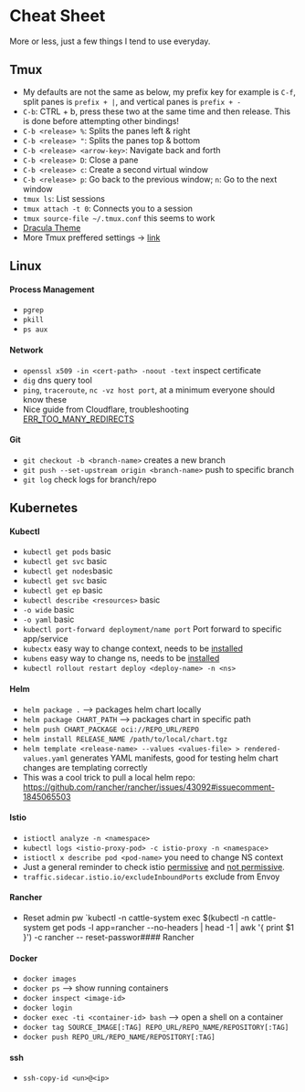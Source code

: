 # Cheat Sheet

More or less, just a few things I tend to use everyday. 

## Tmux

- My defaults are not the same as below, my prefix key for example is `C-f`, split panes is `prefix + |`, and vertical panes is `prefix + -` 
- `C-b`: CTRL + b, press these two at the same time and then release. This is done before attempting other bindings!
- `C-b <release> %`: Splits the panes left & right
- `C-b <release> "`: Splits the panes top & bottom
- `C-b <release> <arrow-key>`: Navigate back and forth
- `C-b <release> D`: Close a pane
- `C-b <release> c`: Create a second virtual window
- `C-b <release> p`: Go back to the previous window; `n`: Go to the next window
- `tmux ls`: List sessions
- `tmux attach -t 0`: Connects you to a session
- `tmux source-file ~/.tmux.conf` this seems to work 
- [Dracula Theme](https://dev.to/andrenbrandao/terminal-setup-with-zsh-tmux-dracula-theme-48lm)
- More Tmux preffered settings -> [link](https://hamvocke.com/blog/a-quick-and-easy-guide-to-tmux/)

## Linux

#### Process Management

- `pgrep`
- `pkill`
- `ps aux`

#### Network

- `openssl x509 -in <cert-path> -noout -text` inspect certificate
- `dig` dns query tool
- `ping`, `traceroute`, `nc -vz host port`, at a minimum everyone should know these
- Nice guide from Cloudflare, troubleshooting [ERR_TOO_MANY_REDIRECTS](https://developers.cloudflare.com/ssl/troubleshooting/too-many-redirects/)

#### Git

- `git checkout -b <branch-name>` creates a new branch
- `git push --set-upstream origin <branch-name>` push to specific branch
- `git log` check logs for branch/repo


## Kubernetes


#### Kubectl

- `kubectl get pods` basic
- `kubectl get svc` basic
- `kubectl get nodes`basic
- `kubectl get svc` basic
- `kubectl get ep` basic
- `kubectl describe <resources>` basic
- `-o wide` basic
- `-o yaml` basic
- `kubectl port-forward deployment/name port` Port forward to specific app/service
- `kubectx` easy way to change context, needs to be [installed](https://github.com/ahmetb/kubectx)
- `kubens` easy way to change ns, needs to be [installed](https://github.com/ahmetb/kubectx/blob/master/kubens)
- `kubectl rollout restart deploy <deploy-name> -n <ns>`


#### Helm

- `helm package .` --> packages helm chart locally
- `helm package CHART_PATH` --> packages chart in specific path
- `helm push CHART_PACKAGE oci://REPO_URL/REPO`
- `helm install RELEASE_NAME /path/to/local/chart.tgz`
- `helm template <release-name> --values <values-file> > rendered-values.yaml` generates YAML manifests, good for testing helm chart changes are templating correctly
- This was a cool trick to pull a local helm repo: https://github.com/rancher/rancher/issues/43092#issuecomment-1845065503

#### Istio

- `istioctl analyze -n <namespace>`
- `kubectl logs <istio-proxy-pod> -c istio-proxy -n <namespace>`
- `istioctl x describe pod <pod-name>` you need to change NS context
- Just a general reminder to check istio [permissive](https://istio.io/latest/docs/concepts/security/#permissive-mtls) and [not permissive](https://istio.io/latest/docs/concepts/security/#strict-mtls).
- `traffic.sidecar.istio.io/excludeInboundPorts` exclude from Envoy

#### Rancher

- Reset admin pw `kubectl -n cattle-system exec $(kubectl -n cattle-system get pods -l app=rancher --no-headers | head -1 | awk '{ print $1 }') -c rancher -- reset-passwor#### Rancher

#### Docker
- `docker images`
- `docker ps` --> show running containers
- `docker inspect <image-id>`
- `docker login`
- `docker exec -ti <container-id> bash` --> open a shell on a container
- `docker tag SOURCE_IMAGE[:TAG] REPO_URL/REPO_NAME/REPOSITORY[:TAG]`
- `docker push REPO_URL/REPO_NAME/REPOSITORY[:TAG]`

#### ssh 

- `ssh-copy-id <un>@<ip>`
